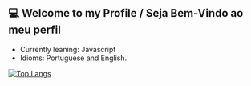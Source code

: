 ## :computer: Welcome to my Profile / Seja Bem-Vindo ao meu perfil

- Currently leaning: Javascript
- Idioms: Portuguese and English.

[![Top Langs](https://github-readme-stats.vercel.app/api/top-langs/?username=Himelsu007&layout=compact&thee=tokyonight)](https://github.com/Himelsu007/github-readme-stats)





